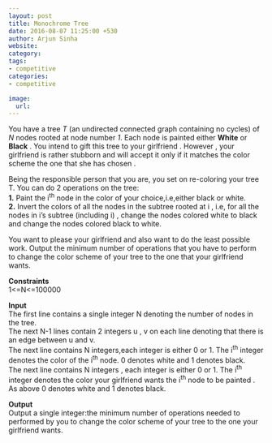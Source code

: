 ```yaml
---
layout: post
title: Monochrome Tree
date: 2016-08-07 11:25:00 +530
author: Arjun Sinha
website:
category:
tags:
- competitive
categories:
- competitive

image:
  url: 
---
```

You have a tree _T_ (an undirected connected graph containing no cycles) of _N_ nodes rooted at node number *1*. Each node is painted either **White** or __Black__ . You intend to gift this tree to your girlfriend . However , your girlfriend is rather stubborn and will accept it only if it matches the color scheme the one that she has chosen .  

Being the responsible person that you are, you set on re-coloring your tree T. You can do 2 operations on the tree:  
**1.** Paint the i<sup>th</sup> node in the color of your choice,i.e,either black or white.  
**2.** Invert the colors of all the nodes in the subtree rooted at i , i.e, for all the nodes in i’s subtree (including i) , change the nodes colored white to black and change the nodes colored black to white.  

You want to please your girlfriend and also want to do the least possible work. Output the minimum number of operations that you have to perform to change the color scheme of your tree to the one that your girlfriend wants.  

**Constraints**  
1<=N<=100000  

**Input**  
The first line contains a single integer N denoting the number of nodes in the tree.  
The next N-1 lines contain 2 integers u , v  on each line denoting that there is an edge between u and v.  
The next line contains N integers,each integer is either 0 or 1. The i<sup>th</sup> integer denotes the color of the i<sup>th</sup> node. 0 denotes white and 1 denotes black.  
The next line contains N integers , each integer is either 0 or 1. The i<sup>th</sup> integer denotes the color your girlfriend wants the i<sup>th</sup> node to be painted . As above 0 denotes white and 1 denotes black.

**Output**  
Output a single integer:the minimum number of operations needed to performed by you to change the color scheme of your tree to the one your girlfriend wants.
